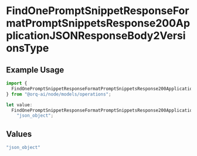 # FindOnePromptSnippetResponseFormatPromptSnippetsResponse200ApplicationJSONResponseBody2VersionsType

## Example Usage

```typescript
import {
  FindOnePromptSnippetResponseFormatPromptSnippetsResponse200ApplicationJSONResponseBody2VersionsType,
} from "@orq-ai/node/models/operations";

let value:
  FindOnePromptSnippetResponseFormatPromptSnippetsResponse200ApplicationJSONResponseBody2VersionsType =
    "json_object";
```

## Values

```typescript
"json_object"
```